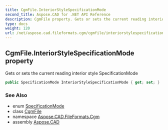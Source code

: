 ```yaml
---
title: CgmFile.InteriorStyleSpecificationMode
second_title: Aspose.CAD for .NET API Reference
description: CgmFile property. Gets or sets the current reading interior style SpecificationMode
type: docs
weight: 120
url: /net/aspose.cad.fileformats.cgm/cgmfile/interiorstylespecificationmode/
---
```

## CgmFile.InteriorStyleSpecificationMode property

Gets or sets the current reading interior style SpecificationMode

```csharp
public SpecificationMode InteriorStyleSpecificationMode { get; set; }
```

### See Also

* enum [SpecificationMode](../../../aspose.cad.fileformats.cgm.enums/specificationmode/)
* class [CgmFile](../)
* namespace [Aspose.CAD.FileFormats.Cgm](../../cgmfile/)
* assembly [Aspose.CAD](../../../)


